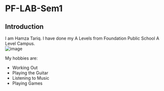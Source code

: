 # PF-LAB-Sem1
## Introduction
I am Hamza Tariq. I have done my A Levels from Foundation Public School A Level Campus. <br/>
![image](https://github.com/user-attachments/assets/03abec04-c1cc-49e6-852a-4cc2c41d5881)


My hobbies are:
- Working Out
- Playing the Guitar
- Listening to Music
- Playing Games

